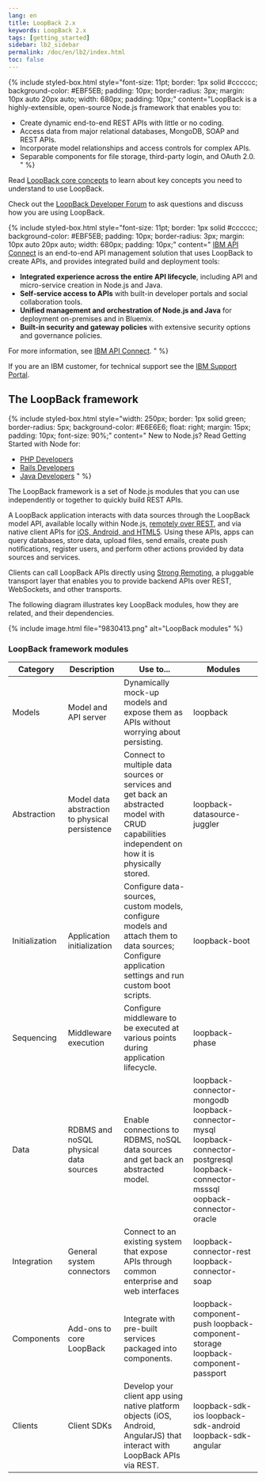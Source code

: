 ```yaml
---
lang: en
title: LoopBack 2.x
keywords: LoopBack 2.x
tags: [getting_started]
sidebar: lb2_sidebar
permalink: /doc/en/lb2/index.html
toc: false
---
```


{% include styled-box.html style="font-size: 11pt; border: 1px solid #cccccc; background-color: #EBF5EB; padding: 10px; border-radius: 3px; margin: 10px auto 20px auto; width: 680px; padding: 10px;"
content="LoopBack is a highly-extensible, open-source Node.js framework that enables you to:

- Create dynamic end-to-end REST APIs with little or no coding.
- Access data from major relational databases, MongoDB, SOAP and REST APIs.
- Incorporate model relationships and access controls for complex APIs.
- Separable components for file storage, third-party login, and OAuth 2.0.
" %}

Read <a href="/display/APIC/LoopBack+core+concepts">LoopBack core concepts</a> to learn about key concepts you need to understand to use LoopBack.

Check out the <a href="https://groups.google.com/forum/#!forum/loopbackjs">LoopBack Developer Forum</a> to ask questions and discuss how you are using LoopBack.

{% include styled-box.html style="font-size: 11pt; border: 1px solid #cccccc; background-color: #EBF5EB; padding: 10px; border-radius: 3px; margin: 10px auto 20px auto; width: 680px; padding: 10px;"
content="
  [IBM API Connect](https://developer.ibm.com/apiconnect/) is an end-to-end API management solution that uses LoopBack to create APIs, and provides integrated build and deployment tools:

  - **Integrated experience across the entire API lifecycle**, including API and micro-service creation in Node.js and Java.
  -  **Self-service access to APIs** with built-in developer portals and social collaboration tools.
  -  **Unified management and orchestration of Node.js and Java** for deployment on-premises and in Bluemix.
  -  **Built-in security and gateway policies** with extensive security options and governance policies.

For more information, see [IBM API Connect](https://developer.ibm.com/apiconnect/).
" %}    

If you are an IBM customer, for technical support see the [IBM Support Portal](http://www-01.ibm.com/support/docview.wss?uid=swg21593214).

## The LoopBack framework

{% include styled-box.html style="width: 250px; border: 1px solid green; border-radius: 5px; background-color: #E6E6E6; float: right; margin: 15px; padding: 10px; font-size: 90%;"
content="
New to Node.js? Read Getting Started with Node for:

- [PHP Developers](http://strongloop.com/strongblog/node-js-php-get-started/)
- [Rails Developers](http://strongloop.com/strongblog/node-js-ruby-on-rails-getting-started/)
- [Java Developers](http://strongloop.com/strongblog/node-js-java-getting-started/)
" %}

The LoopBack framework is a set of Node.js modules that you can use independently or together to quickly build REST APIs.

A LoopBack application interacts with data sources through the LoopBack model API, available locally within Node.js, [remotely over REST](/doc/en/lb2/Built-in+models+REST+API), and via native client APIs for [iOS, Android, and HTML5](/doc/en/lb2/Client+SDKs). Using these APIs, apps can query databases, store data, upload files, send emails, create push notifications, register users, and perform other actions provided by data sources and services.

Clients can call LoopBack APIs directly using <a href="/display/APIC/Strong+Remoting">Strong Remoting</a>, a pluggable transport layer that enables you to provide backend APIs over REST, WebSockets, and other transports.

The following diagram illustrates key LoopBack modules, how they are related, and their dependencies.

{% include image.html file="9830413.png" alt="LoopBack modules" %}

### LoopBack framework modules

|  Category  |  Description |  Use to... |  Modules
|  ------------- |  ------------- |  -------------- |  --------------|  
| Models | Model and API server| Dynamically mock-up models and expose them as APIs without worrying about persisting. | loopback |
| Abstraction | Model data abstraction to physical persistence| Connect to multiple data sources or services and get back an abstracted model with CRUD capabilities independent on how it is physically stored. |  loopback-datasource-juggler |
| Initialization | Application initialization | Configure data-sources, custom models, configure models and attach them to data sources; Configure application settings and run custom boot scripts. | loopback-boot |
| Sequencing | Middleware execution | Configure middleware to be executed at various points during application lifecycle. | loopback-phase |
| Data | RDBMS and noSQL physical data sources | Enable connections to RDBMS, noSQL data sources and get back an abstracted model. | loopback-connector-mongodb loopback-connector-mysql   loopback-connector-postgresql loopback-connector-msssql oopback-connector-oracle |
| Integration | General system connectors | Connect to an existing system that expose APIs through common enterprise and web interfaces |  loopback-connector-rest   loopback-connector-soap   |
| Components | Add-ons to core LoopBack | Integrate with pre-built services packaged into components. | loopback-component-push loopback-component-storage  loopback-component-passport    |
| Clients | Client SDKs | Develop your client app using native platform objects (iOS, Android, AngularJS) that interact with LoopBack APIs via REST. | loopback-sdk-ios loopback-sdk-android loopback-sdk-angular |
